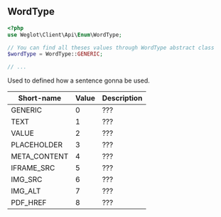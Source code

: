## WordType

```php
<?php
use Weglot\Client\Api\Enum\WordType;

// You can find all theses values through WordType abstract class
$wordType = WordType::GENERIC;

// ...
```

Used to defined how a sentence gonna be used.

Short-name | Value | Description
--------- | -------- | -----------
GENERIC | 0 | ???
TEXT | 1 | ???
VALUE | 2 | ???
PLACEHOLDER | 3 | ???
META_CONTENT | 4 | ???
IFRAME_SRC | 5 | ???
IMG_SRC | 6 | ???
IMG_ALT | 7 | ???
PDF_HREF | 8 | ???